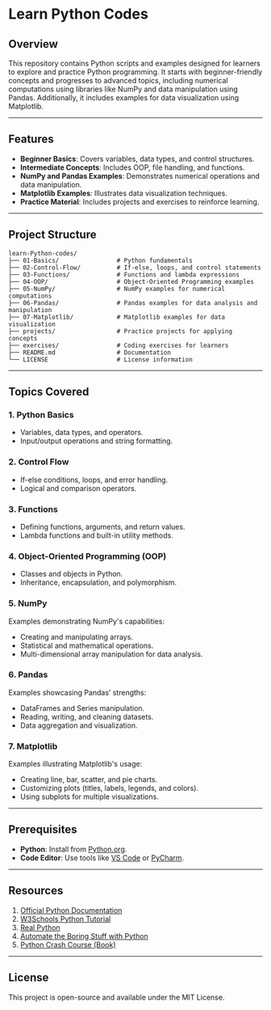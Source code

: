 # Learn Python Codes

## Overview
This repository contains Python scripts and examples designed for learners to explore and practice Python programming. It starts with beginner-friendly concepts and progresses to advanced topics, including numerical computations using libraries like NumPy and data manipulation using Pandas. Additionally, it includes examples for data visualization using Matplotlib.

---

## Features
- **Beginner Basics**: Covers variables, data types, and control structures.  
- **Intermediate Concepts**: Includes OOP, file handling, and functions.  
- **NumPy and Pandas Examples**: Demonstrates numerical operations and data manipulation.  
- **Matplotlib Examples**: Illustrates data visualization techniques.  
- **Practice Material**: Includes projects and exercises to reinforce learning.  

---

## Project Structure
```
learn-Python-codes/  
├── 01-Basics/                # Python fundamentals  
├── 02-Control-Flow/          # If-else, loops, and control statements  
├── 03-Functions/             # Functions and lambda expressions  
├── 04-OOP/                   # Object-Oriented Programming examples  
├── 05-NumPy/                 # NumPy examples for numerical computations  
├── 06-Pandas/                # Pandas examples for data analysis and manipulation  
├── 07-Matplotlib/            # Matplotlib examples for data visualization  
├── projects/                 # Practice projects for applying concepts  
├── exercises/                # Coding exercises for learners  
├── README.md                 # Documentation  
└── LICENSE                   # License information  
```

---

## Topics Covered

### 1. Python Basics
- Variables, data types, and operators.  
- Input/output operations and string formatting.  

### 2. Control Flow
- If-else conditions, loops, and error handling.  
- Logical and comparison operators.  

### 3. Functions
- Defining functions, arguments, and return values.  
- Lambda functions and built-in utility methods.  

### 4. Object-Oriented Programming (OOP)
- Classes and objects in Python.  
- Inheritance, encapsulation, and polymorphism.  

### 5. NumPy
Examples demonstrating NumPy's capabilities:  
- Creating and manipulating arrays.  
- Statistical and mathematical operations.  
- Multi-dimensional array manipulation for data analysis.  

### 6. Pandas
Examples showcasing Pandas’ strengths:  
- DataFrames and Series manipulation.  
- Reading, writing, and cleaning datasets.  
- Data aggregation and visualization.  

### 7. Matplotlib
Examples illustrating Matplotlib's usage:  
- Creating line, bar, scatter, and pie charts.  
- Customizing plots (titles, labels, legends, and colors).  
- Using subplots for multiple visualizations.  

---

## Prerequisites
- **Python**: Install from [Python.org](https://www.python.org/downloads/).  
- **Code Editor**: Use tools like [VS Code](https://code.visualstudio.com/) or [PyCharm](https://www.jetbrains.com/pycharm/).  

---

## Resources

1. [Official Python Documentation](https://docs.python.org/3/)  
2. [W3Schools Python Tutorial](https://www.w3schools.com/python/)  
3. [Real Python](https://realpython.com/)  
4. [Automate the Boring Stuff with Python](https://automatetheboringstuff.com/)  
5. [Python Crash Course (Book)](https://ehmatthes.github.io/pcc/)  

---

## License
This project is open-source and available under the MIT License.
